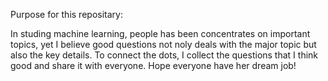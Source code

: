 Purpose for this repositary:

In studing machine learning, people has been concentrates on important topics, 
yet I believe good questions not noly deals with the major topic but also the key details. 
To connect the dots, I collect the questions that I think good and share it with everyone. 
Hope everyone have her dream job!
